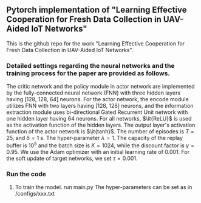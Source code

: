 ## Pytorch implementation of "Learning Effective Cooperation for Fresh Data Collection in UAV-Aided IoT Networks"

This is the github repo for the work "Learning Effective Cooperation for Fresh Data Collection in UAV-Aided IoT Networks".

###  Detailed settings regarding the neural networks and the training process for the paper are provided as follows.

The critic network and the policy module in actor network are implemented by the fully-connected neural network (FNN) with three hidden layers having [128, 128, 64] neurons. For the actor network, the encode module utilizes FNN with two layers having [128, 128] neurons, and the information extraction module uses bi-directional Gated Recurrent Unit network with one hidden layer having 64 neurons. For all networks, $\it{ReLU}$ is used as the activation function of the hidden layers. The output layer's activation function of the actor network is $\it{tanh}$. The number of episodes is $T = 25$, and $\delta = 1$ s. The hyper-parameter $\lambda=1$. The capacity of the replay buffer is $10^5$ and the batch size is $K=1024$, while the discount factor is $\gamma = 0.95$. We use the Adam optimizer with an initial learning rate of $0.001$. For the soft update of target networks,  we set $\tau = 0.001$.



###  Run the code

1. To train the model. run main.py
   The hyper-parameters can be set as in /configs/xxx.txt